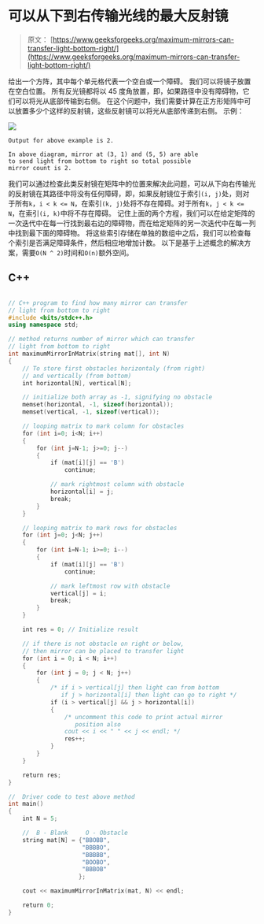 # 可以从下到右传输光线的最大反射镜

> 原文： [https://www.geeksforgeeks.org/maximum-mirrors-can-transfer-light-bottom-right/](https://www.geeksforgeeks.org/maximum-mirrors-can-transfer-light-bottom-right/)

给出一个方阵，其中每个单元格代表一个空白或一个障碍。 我们可以将镜子放置在空白位置。 所有反光镜都将以 45 度角放置，即，如果路径中没有障碍物，它们可以将光从底部传输到右侧。
在这个问题中，我们需要计算在正方形矩阵中可以放置多少个这样的反射镜，这些反射镜可以将光从底部传递到右侧。
示例：

![](img/2619b99c312822b3546309391eac5632.png)

```
Output for above example is 2.

In above diagram, mirror at (3, 1) and (5, 5) are able
to send light from bottom to right so total possible 
mirror count is 2.

```



我们可以通过检查此类反射镜在矩阵中的位置来解决此问题，可以从下向右传输光的反射镜在其路径中将没有任何障碍，即，如果反射镜位于索引`(i, j)`处，则对于所有`k`，`i < k <= N`，在索引`(k, j)`处将不存在障碍。对于所有`k`，`j < k <= N`，在索引`(i, k)`中将不存在障碍。
记住上面的两个方程，我们可以在给定矩阵的一次迭代中在每一行找到最右边的障碍物，而在给定矩阵的另一次迭代中在每一列中找到最下面的障碍物。 将这些索引存储在单独的数组中之后，我们可以检查每个索引是否满足障碍条件，然后相应地增加计数。
以下是基于上述概念的解决方案，需要`O(N ^ 2)`时间和`O(n)`额外空间。

## C++ 

```cpp

// C++ program to find how many mirror can transfer 
// light from bottom to right 
#include <bits/stdc++.h> 
using namespace std; 

// method returns number of mirror which can transfer 
// light from bottom to right 
int maximumMirrorInMatrix(string mat[], int N) 
{ 
    // To store first obstacles horizontaly (from right) 
    // and vertically (from bottom) 
    int horizontal[N], vertical[N]; 

    // initialize both array as -1, signifying no obstacle 
    memset(horizontal, -1, sizeof(horizontal)); 
    memset(vertical, -1, sizeof(vertical)); 

    // looping matrix to mark column for obstacles 
    for (int i=0; i<N; i++) 
    { 
        for (int j=N-1; j>=0; j--) 
        { 
            if (mat[i][j] == 'B') 
                continue; 

            // mark rightmost column with obstacle 
            horizontal[i] = j; 
            break; 
        } 
    } 

    // looping matrix to mark rows for obstacles 
    for (int j=0; j<N; j++) 
    { 
        for (int i=N-1; i>=0; i--) 
        { 
            if (mat[i][j] == 'B') 
                continue; 

            // mark leftmost row with obstacle 
            vertical[j] = i; 
            break; 
        } 
    } 

    int res = 0; // Initialize result 

    // if there is not obstacle on right or below, 
    // then mirror can be placed to transfer light 
    for (int i = 0; i < N; i++) 
    { 
        for (int j = 0; j < N; j++) 
        { 
            /* if i > vertical[j] then light can from bottom 
               if j > horizontal[i] then light can go to right */
            if (i > vertical[j] && j > horizontal[i]) 
            { 
                /* uncomment this code to print actual mirror 
                   position also 
                cout << i << " " << j << endl; */
                res++; 
            } 
        } 
    } 

    return res; 
} 

//  Driver code to test above method 
int main() 
{ 
    int N = 5; 

    //  B - Blank     O - Obstacle 
    string mat[N] = {"BBOBB", 
                     "BBBBO", 
                     "BBBBB", 
                     "BOOBO", 
                     "BBBOB"
                    }; 

    cout << maximumMirrorInMatrix(mat, N) << endl; 

    return 0; 
} 

```